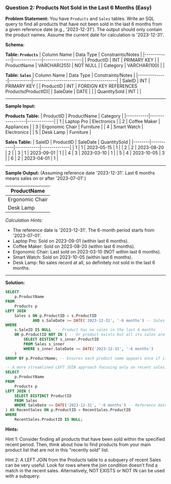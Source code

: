 ### Question 2: Products Not Sold in the Last 6 Months (Easy)


**Problem Statement:**
You have `Products` and `Sales` tables. Write an SQL query to find all products that have not been sold in the last 6 months from a given reference date (e.g., '2023-12-31'). The output should only contain the product names. Assume the current date for calculation is '2023-12-31'.

**Schema:**

**Table: `Products`**
| Column Name | Data Type    | Constraints/Notes |
|-------------|--------------|-------------------|
| ProductID   | INT          | PRIMARY KEY       |
| ProductName | VARCHAR(255) | NOT NULL          |
| Category    | VARCHAR(100) |                   |

**Table: `Sales`**
| Column Name  | Data Type | Constraints/Notes                       |
|--------------|-----------|-----------------------------------------|
| SaleID       | INT       | PRIMARY KEY                             |
| ProductID    | INT       | FOREIGN KEY REFERENCES Products(ProductID)|
| SaleDate     | DATE      |                                         |
| QuantitySold | INT       |                                         |

---

**Sample Input:**


**Products Table:**
| ProductID | ProductName     | Category    |
|-----------|-----------------|-------------|
| 1         | Laptop Pro      | Electronics |
| 2         | Coffee Maker    | Appliances  |
| 3         | Ergonomic Chair | Furniture   |
| 4         | Smart Watch     | Electronics |
| 5         | Desk Lamp       | Furniture   |

**Sales Table:**
| SaleID | ProductID | SaleDate   | QuantitySold |
|--------|-----------|------------|--------------|
| 1      | 1         | 2023-05-15 | 1            |
| 2      | 2         | 2023-08-20 | 2            |
| 3      | 1         | 2023-09-01 | 1            |
| 4      | 3         | 2023-03-10 | 1            |
| 5      | 4         | 2023-10-05 | 3            |
| 6      | 2         | 2023-04-01 | 1            |



---


**Sample Output:**
(Assuming reference date '2023-12-31'. Last 6 months means sales on or after '2023-07-01'.)

| ProductName     |
|-----------------|
| Ergonomic Chair |
| Desk Lamp       |

*Calculation Hints:*
*   The reference date is '2023-12-31'. The 6-month period starts from '2023-07-01'.
*   Laptop Pro: Sold on 2023-09-01 (within last 6 months).
*   Coffee Maker: Sold on 2023-08-20 (within last 6 months).
*   Ergonomic Chair: Last sold on 2023-03-10 (NOT within last 6 months).
*   Smart Watch: Sold on 2023-10-05 (within last 6 months).
*   Desk Lamp: No sales record at all, so definitely not sold in the last 6 months.

---

**Solution:**

```sql
SELECT
    p.ProductName
FROM
    Products p
LEFT JOIN
    Sales s ON p.ProductID = s.ProductID
            AND s.SaleDate >= DATE('2023-12-31', '-6 months') -- Sales within the last 6 months
WHERE
    s.SaleID IS NULL  -- Product has no sales in the last 6 months
    OR p.ProductID NOT IN ( -- Or product exists but all its sales are older
        SELECT DISTINCT s_inner.ProductID
        FROM Sales s_inner
        WHERE s_inner.SaleDate >= DATE('2023-12-31', '-6 months')
    )
GROUP BY p.ProductName; -- Ensures each product name appears once if it had multiple old sales

-- A more streamlined LEFT JOIN approach focusing only on recent sales:
SELECT
    p.ProductName
FROM
    Products p
LEFT JOIN (
    SELECT DISTINCT ProductID
    FROM Sales
    WHERE SaleDate >= DATE('2023-12-31', '-6 months') -- Reference date for SQLite
) AS RecentSales ON p.ProductID = RecentSales.ProductID
WHERE
    RecentSales.ProductID IS NULL;

```

**Hints:**

Hint 1:
Consider finding all products that have been sold within the specified recent period. Then, think about how to find products from your main product list that are not in this "recently sold" list.

Hint 2:
A LEFT JOIN from the Products table to a subquery of recent Sales can be very useful. Look for rows where the join condition doesn't find a match in the recent sales. Alternatively, NOT EXISTS or NOT IN can be used with a subquery.


